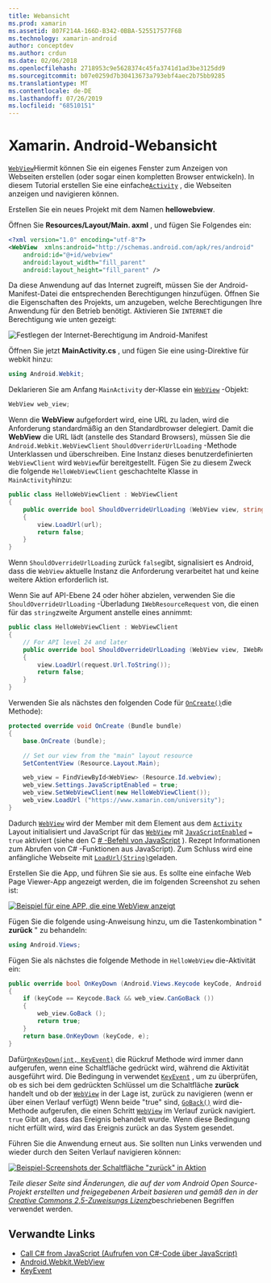 ```yaml
---
title: Webansicht
ms.prod: xamarin
ms.assetid: 807F214A-166D-B342-0BBA-525517577F6B
ms.technology: xamarin-android
author: conceptdev
ms.author: crdun
ms.date: 02/06/2018
ms.openlocfilehash: 2718953c9e5628374c45fa3741d1ad3be3125dd9
ms.sourcegitcommit: b07e0259d7b30413673a793ebf4aec2b75bb9285
ms.translationtype: MT
ms.contentlocale: de-DE
ms.lasthandoff: 07/26/2019
ms.locfileid: "68510151"
---
```

# <a name="xamarinandroid-web-view"></a>Xamarin. Android-Webansicht

[`WebView`](xref:Android.Webkit.WebView)Hiermit können Sie ein eigenes Fenster zum Anzeigen von Webseiten erstellen (oder sogar einen kompletten Browser entwickeln). In diesem Tutorial erstellen Sie eine einfache[`Activity`](xref:Android.App.Activity)
, die Webseiten anzeigen und navigieren können.

Erstellen Sie ein neues Projekt mit dem Namen **hellowebview**.

Öffnen Sie **Resources/Layout/Main. axml** , und fügen Sie Folgendes ein:

```xml
<?xml version="1.0" encoding="utf-8"?>
<WebView  xmlns:android="http://schemas.android.com/apk/res/android"
    android:id="@+id/webview"
    android:layout_width="fill_parent"
    android:layout_height="fill_parent" />
```

Da diese Anwendung auf das Internet zugreift, müssen Sie der Android-Manifest-Datei die entsprechenden Berechtigungen hinzufügen. Öffnen Sie die Eigenschaften des Projekts, um anzugeben, welche Berechtigungen Ihre Anwendung für den Betrieb benötigt. Aktivieren Sie `INTERNET` die Berechtigung wie unten gezeigt:

![Festlegen der Internet-Berechtigung im Android-Manifest](web-view-images/01-set-internet-permissions.png)

Öffnen Sie jetzt **MainActivity.cs** , und fügen Sie eine using-Direktive für webkit hinzu:

```csharp
using Android.Webkit;
```

Deklarieren Sie am Anfang `MainActivity` der-Klasse ein [`WebView`](xref:Android.Webkit.WebView) -Objekt:

```csharp
WebView web_view;
```

Wenn die **WebView** aufgefordert wird, eine URL zu laden, wird die Anforderung standardmäßig an den Standardbrowser delegiert. Damit die **WebView** die URL lädt (anstelle des Standard Browsers), müssen Sie die `Android.Webkit.WebViewClient` `ShouldOverriderUrlLoading` -Methode Unterklassen und überschreiben. Eine Instanz dieses benutzerdefinierten `WebViewClient` wird `WebView`für bereitgestellt. Fügen Sie zu diesem Zweck die folgende `HelloWebViewClient` geschachtelte Klasse in `MainActivity`hinzu:

```csharp
public class HelloWebViewClient : WebViewClient
{
    public override bool ShouldOverrideUrlLoading (WebView view, string url)
    {
        view.LoadUrl(url);
        return false;
    }
}
```

Wenn `ShouldOverrideUrlLoading` zurück `false`gibt, signalisiert es Android, dass die `WebView` aktuelle Instanz die Anforderung verarbeitet hat und keine weitere Aktion erforderlich ist. 

Wenn Sie auf API-Ebene 24 oder höher abzielen, verwenden Sie die `ShouldOverrideUrlLoading` -Überladung `IWebResourceRequest` von, die einen für das `string`zweite Argument anstelle eines annimmt:

```csharp
public class HelloWebViewClient : WebViewClient
{
    // For API level 24 and later
    public override bool ShouldOverrideUrlLoading (WebView view, IWebResourceRequest request)
    {
        view.LoadUrl(request.Url.ToString());
        return false;
    }
}
```

Verwenden Sie als nächstes den folgenden Code für [`OnCreate()`](xref:Android.App.Activity.OnCreate*)die Methode):

```csharp
protected override void OnCreate (Bundle bundle)
{
    base.OnCreate (bundle);

    // Set our view from the "main" layout resource
    SetContentView (Resource.Layout.Main);

    web_view = FindViewById<WebView> (Resource.Id.webview);
    web_view.Settings.JavaScriptEnabled = true;
    web_view.SetWebViewClient(new HelloWebViewClient());
    web_view.LoadUrl ("https://www.xamarin.com/university");
}
```

Dadurch [`WebView`](xref:Android.Webkit.WebView) wird der Member mit dem Element aus dem [`Activity`](xref:Android.App.Activity) Layout initialisiert und JavaScript für das [`WebView`](xref:Android.Webkit.WebView) mit [`JavaScriptEnabled`](xref:Android.Webkit.WebSettings.JavaScriptEnabled) 
 `= true` aktiviert (siehe den C [\# -Befehl von JavaScript](https://github.com/xamarin/recipes/tree/master/Recipes/android/controls/webview/call_csharp_from_javascript) ). Rezept Informationen zum Abrufen von C\# -Funktionen aus JavaScript). Zum Schluss wird eine anfängliche Webseite mit [`LoadUrl(String)`](xref:Android.Webkit.WebView)geladen.

Erstellen Sie die App, und führen Sie sie aus. Es sollte eine einfache Web Page Viewer-App angezeigt werden, die im folgenden Screenshot zu sehen ist:

[![Beispiel für eine APP, die eine WebView anzeigt](web-view-images/02-simple-webview-app-sml.png)](web-view-images/02-simple-webview-app.png#lightbox)

Fügen Sie die folgende using-Anweisung hinzu, um die Tastenkombination " **zurück** " zu behandeln:

```csharp
using Android.Views;
```

Fügen Sie als nächstes die folgende Methode in `HelloWebView` die-Aktivität ein:

```csharp
public override bool OnKeyDown (Android.Views.Keycode keyCode, Android.Views.KeyEvent e)
{
    if (keyCode == Keycode.Back && web_view.CanGoBack ())
    {
        web_view.GoBack ();
        return true;
    }
    return base.OnKeyDown (keyCode, e);
}
```

Dafür[`OnKeyDown(int, KeyEvent)`](xref:Android.App.Activity.OnKeyDown*)
die Rückruf Methode wird immer dann aufgerufen, wenn eine Schaltfläche gedrückt wird, während die Aktivität ausgeführt wird. Die Bedingung in verwendet [`KeyEvent`](xref:Android.Views.KeyEvent) , um zu überprüfen, ob es sich bei dem gedrückten Schlüssel um die Schaltfläche **zurück** handelt und ob der [`WebView`](xref:Android.Webkit.WebView) in der Lage ist, zurück zu navigieren (wenn er über einen Verlauf verfügt) Wenn beide "true" sind, [`GoBack()`](xref:Android.Webkit.WebView.GoBack) wird die-Methode aufgerufen, die einen Schritt [`WebView`](xref:Android.Webkit.WebView) im Verlauf zurück navigiert. `true` Gibt an, dass das Ereignis behandelt wurde. Wenn diese Bedingung nicht erfüllt wird, wird das Ereignis zurück an das System gesendet.

Führen Sie die Anwendung erneut aus. Sie sollten nun Links verwenden und wieder durch den Seiten Verlauf navigieren können:

[![Beispiel-Screenshots der Schaltfläche "zurück" in Aktion](web-view-images/03-back-button-sml.png)](web-view-images/03-back-button.png#lightbox)

*Teile dieser Seite sind Änderungen, die auf der vom Android Open Source-Projekt erstellten und freigegebenen Arbeit basieren und gemäß den in der*
[*Creative Commons 2,5-Zuweisungs Lizenz*](http://creativecommons.org/licenses/by/2.5/)beschriebenen Begriffen verwendet werden.

## <a name="related-links"></a>Verwandte Links

- [Call C# from JavaScript (Aufrufen von C#-Code über JavaScript)](https://github.com/xamarin/recipes/tree/master/Recipes/android/controls/webview/call_csharp_from_javascript)
- [Android.Webkit.WebView](xref:Android.Webkit.WebView)
- [KeyEvent](xref:Android.Webkit.WebView)
